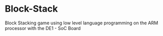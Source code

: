# Block-Stack
Block Stacking game using low level language programming on the ARM processor with the DE1 - SoC Board
